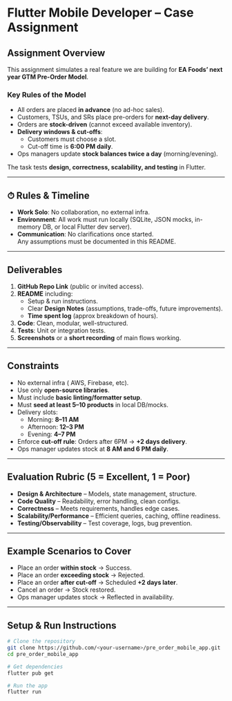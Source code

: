 # Flutter Mobile Developer – Case Assignment

##  Assignment Overview
This assignment simulates a real feature we are building for **EA Foods’ next year GTM Pre-Order Model**.

### Key Rules of the Model
- All orders are placed **in advance** (no ad-hoc sales).
- Customers, TSUs, and SRs place pre-orders for **next-day delivery**.
- Orders are **stock-driven** (cannot exceed available inventory).
- **Delivery windows & cut-offs**:
  - Customers must choose a slot.
  - Cut-off time is **6:00 PM daily**.
- Ops managers update **stock balances twice a day** (morning/evening).

The task tests **design, correctness, scalability, and testing** in Flutter.

---

## ⏱ Rules & Timeline
- **Work Solo**: No collaboration, no external infra.
- **Environment**: All work must run locally (SQLite, JSON mocks, in-memory DB, or local Flutter dev server).
- **Communication**: No clarifications once started.  
   Any assumptions must be documented in this README.

---

##  Deliverables
1. **GitHub Repo Link** (public or invited access).  
2. **README** including:
   - Setup & run instructions.
   - Clear **Design Notes** (assumptions, trade-offs, future improvements).
   - **Time spent log** (approx breakdown of hours).
3. **Code**: Clean, modular, well-structured.
4. **Tests**: Unit or integration tests.
5. **Screenshots** or a **short recording** of main flows working.

---

##  Constraints
- No external infra ( AWS,  Firebase, etc).  
- Use only **open-source libraries**.  
- Must include **basic linting/formatter setup**.  
- Must **seed at least 5–10 products** in local DB/mocks.  
- Delivery slots:  
  - Morning: **8–11 AM**  
  - Afternoon: **12–3 PM**  
  - Evening: **4–7 PM**  
- Enforce **cut-off rule**: Orders after 6PM → **+2 days delivery**.  
- Ops manager updates stock at **8 AM and 6 PM daily**.  

---

##  Evaluation Rubric (5 = Excellent, 1 = Poor)
- **Design & Architecture** – Models, state management, structure.  
- **Code Quality** – Readability, error handling, clean configs.  
- **Correctness** – Meets requirements, handles edge cases.  
- **Scalability/Performance** – Efficient queries, caching, offline readiness.  
- **Testing/Observability** – Test coverage, logs, bug prevention.  

---

## Example Scenarios to Cover
- Place an order **within stock** →  Success.  
- Place an order **exceeding stock** →  Rejected.  
- Place an order **after cut-off** → Scheduled **+2 days later**.  
- Cancel an order → Stock restored.  
- Ops manager updates stock → Reflected in availability.  

---

##  Setup & Run Instructions
```bash
# Clone the repository
git clone https://github.com/<your-username>/pre_order_mobile_app.git
cd pre_order_mobile_app

# Get dependencies
flutter pub get

# Run the app
flutter run
